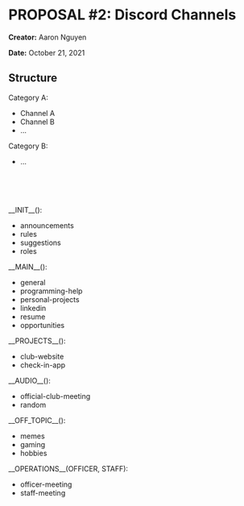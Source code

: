 # PROPOSAL #2: Discord Channels

**Creator:** Aaron Nguyen

**Date:** October 21, 2021

## Structure

Category A:

- Channel A
- Channel B
- ...

Category B:

- ...

<br>
<br>
<br>

\_\_INIT\_\_():

- announcements
- rules
- suggestions
- roles

\_\_MAIN\_\_():

- general
- programming-help
- personal-projects
- linkedin
- resume
- opportunities

\_\_PROJECTS\_\_():

- club-website
- check-in-app

\_\_AUDIO\_\_():

- official-club-meeting
- random

\_\_OFF_TOPIC\_\_():

- memes
- gaming
- hobbies

\_\_OPERATIONS\_\_(OFFICER, STAFF):

- officer-meeting
- staff-meeting
